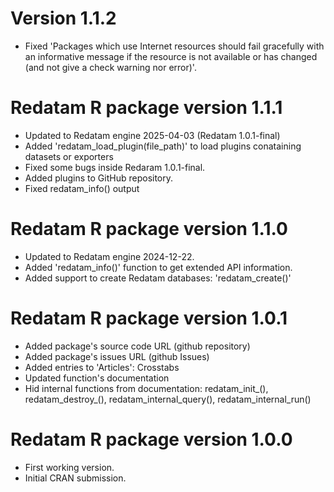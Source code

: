 # Version 1.1.2

* Fixed 'Packages which use Internet resources should fail gracefully with an informative message
if the resource is not available or has changed (and not give a check warning nor error)'.

# Redatam R package version 1.1.1

- Updated to Redatam engine 2025-04-03 (Redatam 1.0.1-final)
- Added 'redatam_load_plugin(file_path)' to load plugins conataining datasets or exporters
- Fixed some bugs inside Redaram 1.0.1-final.
- Added plugins to GitHub repository.
- Fixed redatam_info() output

# Redatam R package version 1.1.0

- Updated to Redatam engine 2024-12-22.
- Added 'redatam_info()' function to get extended API information.
- Added support to create Redatam databases: 'redatam_create()'

# Redatam R package version 1.0.1

-   Added package's source code URL (github repository)
-   Added package's issues  URL (github Issues)
-   Added entries to 'Articles': Crosstabs
-   Updated function's documentation
-   Hid internal functions from documentation: redatam_init\_(), redatam_destroy\_(), redatam_internal_query(), redatam_internal_run()

# Redatam R package version 1.0.0

-   First working version.
-   Initial CRAN submission.
